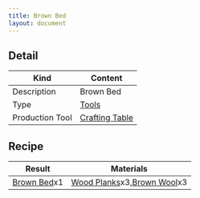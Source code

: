 ```yaml
---
title: Brown Bed
layout: document
---
```

## Detail

|Kind|Content|
|---|---|
|Description|Brown Bed|
|Type|[Tools](Tools)|
|Production Tool|[Crafting Table](Crafting_Table)|

## Recipe

|Result|Materials|
|---|---|
|[Brown Bed](Brown_Bed)x1|[Wood Planks](Wood_Planks)x3,[Brown Wool](Brown_Wool)x3|
